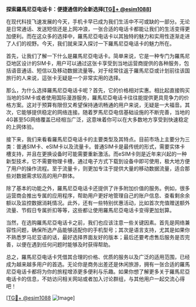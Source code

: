 **探索羅馬尼亞电话卡：便捷通信的全新选择[[TG💪+ @esim1088](https://t.me/s/esim1088)]**

在现代科技飞速发展的今天，手机卡早已成为我们生活中不可或缺的一部分。无论是日常通话、发送短信还是上网冲浪，一张合适的电话卡都能让我们的生活变得更加便利。而在这众多的选择中，羅馬尼亞电话卡以其独特的魅力和实用性逐渐走进了人们的视野。今天，我们就来深入探讨一下羅馬尼亞电话卡的魅力所在。

首先，让我们了解一下什么是羅馬尼亞电话卡。简单来说，它是一种专门为羅馬尼亞地区设计的SIM卡，用户可以通过这张卡享受到当地运营商提供的各种服务，包括语音通话、短信以及移动数据流量等。对于经常往返于羅馬尼亞或计划前往该国旅行的人来说，這张卡无疑是一个非常实用的选择。

那么，为什么选择羅馬尼亞电话卡呢？首先，它的价格相对实惠。相比起直接购买当地的SIM卡或者使用国际漫游服务，羅馬尼亞电话卡往往能提供更具竞争力的价格方案。这对于预算有限但又希望保持通讯畅通的用户来说，无疑是一大福音。其次，它能够提供稳定的网络连接。随着罗馬尼亞电信基础设施的不断完善，当地的4G甚至5G网络覆盖已经相当广泛，这意味着你可以在大多数地方享受到快速稳定的上网体验。

接下来，我们来看看羅馬尼亞电话卡的主要类型及其特点。目前市场上主要分为三类：普通SIM卡、eSIM卡以及流量卡。普通SIM卡是最传统的形式，需要实体卡槽支持，并且在更换设备时可能需要重新激活。而eSIM卡则是近年来兴起的一种新型技术，它不需要物理卡槽，通过电子方式下载到设备中即可使用，极大地方便了用户的操作流程。至于流量卡，则更加专注于提供大量的移动数据流量，适合那些对数据需求较高的用户群体。

除了基本的功能之外，羅馬尼亞电话卡还提供了许多附加价值的服务。例如，很多运营商会推出专属的应用程序，帮助用户更好地管理自己的账户信息、查看剩余余额以及监控数据消耗情况。此外，还有一些特别优惠活动，比如首次充值赠送额外流量、节假日专属折扣等等，这些都让使用羅馬尼亞电话卡变得更加划算。

当然，在选购羅馬尼亞电话卡之前，我们也应该注意一些关键因素。首先是网络兼容性问题，确保所选产品能够适配你的手机型号；其次是语言支持，尤其是如果你不熟悉罗马尼亚语的话，最好选择界面友好的版本；最后还要考虑售后服务是否完善，以便在遇到任何问题时能够及时获得帮助。

总之，羅馬尼亞电话卡凭借其合理的价格、优质的服务以及广泛的适用范围，已经成为越来越多用户的首选。无论你是商务出差还是休闲旅游，拥有一张合适的羅馬尼亞电话卡都将为你的旅程增添更多便利与乐趣。如果你想了解更多关于羅馬尼亞电话卡的信息，不妨访问相关网站或者加入讨论群组，与其他用户一起交流心得吧！

[[TG💪+ @esim1088](https://t.me/s/esim1088) ![Image](https://i.postimg.cc/4NQfJmqS/Snipaste-2025-05-13-00-14-12.png)]